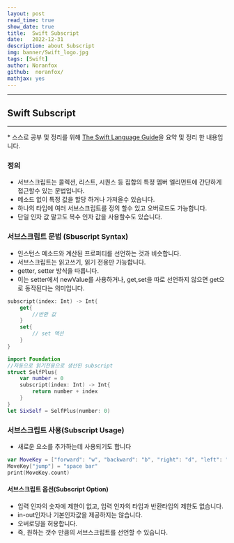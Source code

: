 ```yaml
---
layout: post
read_time: true
show_date: true
title:  Swift Subscript
date:   2022-12-31
description: about Subscript
img: banner/Swift_logo.jpg
tags: [Swift]
author: Noranfox
github:  noranfox/
mathjax: yes
---
```


---
## Swift Subscript
---
\* 스스로 공부 및 정리를 위해 [The Swift Language Guide](https://jusung.gitbook.io/the-swift-language-guide/)을 요약 및 정리 한 내용입니다. 

### 정의
   - 서브스크립트는 콜렉션, 리스트, 시퀀스 등 집합의 특정 멤버 엘리먼트에 간단하게 접근할수 있는 문법입니다.
   - 메소드 없이 특정 값을 할당 하거나 가져올수 있습니다.
   - 하나의 타입에 여러 서브스크립트를 정의 할수 있고 오버로드도 가능합니다.
   - 단일 인자 값 말고도 복수 인자 값을 사용할수도 있습니다.

### 서브스크립트 문법 (Sbuscript Syntax)
   - 인스턴스 메소드와 계산된 프로퍼티를 선언하는 것과 비슷합니다.
   - 서브스크립트는 읽고쓰기, 읽기 전용만 가능합니다.
   - getter, setter 방식을 따릅니다.
   - 이는 setter에서 newValue를 사용하거나, get,set을 따로 선언하지 않으면 get으로 동작된다는 의미입니다.

```swift
subscript(index: Int) -> Int{
    get{
        //반환 값
    }
    set{
        // set 액션
    }
}

import Foundation
//자동으로 읽기전용으로 생선된 subscript
struct SelfPlus{
    var number = 0
    subscript(index: Int) -> Int{
        return number + index
    }
}
let SixSelf = SelfPlus(number: 0)
```

### 서브스크립트 사용(Subscript Usage)
   - 새로운 요소를 추가하는데 사용되기도 합니다

```swift
var MoveKey = ["forward": "w", "backward": "b", "right": "d", "left": "a" ]
MoveKey["jump"] = "space bar"
print(MoveKey.count)
```

#### 서브스크립트 옵션(Subscript Option)
   - 입력 인자의 숫자에 제한이 없고, 입력 인자의 타입과 반환타입의 제한도 없습니다.
   - in-out인자나 기본인자값을 제공하지는 않습니다.
   - 오버로딩을 허용합니다.
   - 즉, 원하는 갯수 만큼의 서브스크립트를 선언할 수 있습니다.